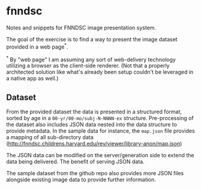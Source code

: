 # fnndsc
Notes and snippets for FNNDSC image presentation system.

The goal of the exercise is to find a way to present the image dataset provided in a web page<sup>*</sup>.


<sup>*</sup> By "web page" I am assuming any sort of web-delivery technology utilizing a browser as the client-side renderer.
(Not that a properly architected solution like what's already been setup couldn't be leveraged in a native app as well.)


## Dataset

From the provided dataset the data is presented in a structured format, sorted by age in a `00-yr/00-mo/subj-N-NNNN-ex` structure.
Pre-processing of the dataset also includes JSON data nested into the data structure to provide metadata.
In the sample data for instance, the `map.json` file provides a mapping of all sub-directory data (http://fnndsc.childrens.harvard.edu/rev/viewer/library-anon/map.json)

The JSON data can be modified on the server/generation side to extend the data being delivered.
The benefit of serving JSON data.

The sample dataset from the github repo also provides more JSON files alongside existing image data to provide further information.
